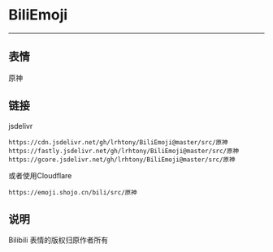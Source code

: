 # BiliEmoji
---
## 表情
原神
## 链接
jsdelivr
```
https://cdn.jsdelivr.net/gh/lrhtony/BiliEmoji@master/src/原神
https://fastly.jsdelivr.net/gh/lrhtony/BiliEmoji@master/src/原神
https://gcore.jsdelivr.net/gh/lrhtony/BiliEmoji@master/src/原神
```
或者使用Cloudflare
```
https://emoji.shojo.cn/bili/src/原神
```
## 说明
Bilibili 表情的版权归原作者所有
